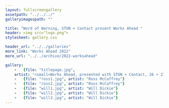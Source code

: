 ```yaml
---
layout: fullscreengallery
assetpath: "../../../"
galleryimagespath: ""

title: "Word of Warning, STUN + Contact present Works Ahead "
header: <img src="logo.png">
stylesheet: gallery.css

header_url: "../../galleries"
more_link: "Works Ahead 2022"
more_url: "../../archive/2022-worksahead"

gallery:
    -   {file: "titlepage.jpg", 
    artist: "<small>Works Ahead, presented with STUN + Contact, 26 + 27 May 2022.</small>", show: "<small>All images copyright &copy: 2022 Word of Warning</small>"}
    -   {file: "ross1.jpg", artist: "Ross McCaffrey"}
    -   {file: "ross2.jpg", artist: "Ross McCaffrey"}
    -   {file: "will1.jpg", artist: "Will Dickie"}
    -   {file: "will2.jpg", artist: "Will Dickie"}
    -   {file: "will3.jpg", artist: "Will Dickie"}
---
```

